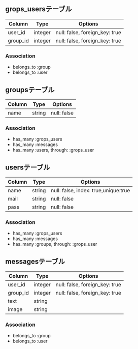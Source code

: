 ## grops_usersテーブル

|Column|Type|Options|
|------|----|-------|
|user_id|integer|null: false, foreign_key: true|
|group_id|integer|null: false, foreign_key: true|

### Association
- belongs_to :group
- belongs_to :user

## groupsテーブル

|Column|Type|Options|
|------|----|-------|
|name|string|null: false|

### Association
- has_many :grops_users
- has_many :messages
- has_many :users, through: :grops_user

## usersテーブル

|Column|Type|Options|
|------|----|-------|
|name|string|null: false, index: true,unique:true|
|mail|string|null: false|
|pass|string|null: false|


### Association
- has_many :grops_users
- has_many :messages
- has_many :groups, through: :grops_user

## messagesテーブル

|Column|Type|Options|
|------|----|-------|
|user_id|integer|null: false, foreign_key: true|
|group_id|integer|null: false, foreign_key: true|
|text|string|
|image|string|

### Association
- belongs_to :group
- belongs_to :user
